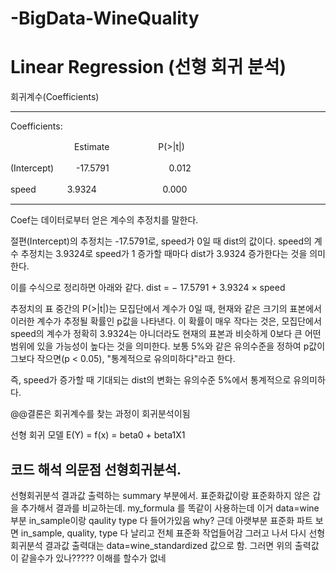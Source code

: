 # -BigData-WineQuality


# Linear Regression (선형 회귀 분석)


<p> 회귀계수(Coefficients) </p>

---
<p>Coefficients:</p>
<p>　　　　　　　  Estimate   　　　　　          P(>|t|)  </p>            
<p> (Intercept) 　　   -17.5791        　　　　          　　  0.012   </p>  
<p> speed   　　　   3.9324      　　　　           　　　0.000   </p> 

---

<span> Coef는 데이터로부터 얻은 계수의 추정치를 말한다. </span>

절편(Intercept)의 추정치는 -17.5791로, speed가 0일 때 dist의 값이다.
speed의 계수 추정치는 3.9324로 speed가 1 증가할 때마다 dist가 3.9324 증가한다는 것을 의미한다.

이를 수식으로 정리하면 아래와 같다.
dist = − 17.5791 + 3.9324 × speed

추정치의 표 중간의 P(>|t|)는 모집단에서 계수가 0일 때, 현재와 같은 크기의 표본에서 이러한 계수가 추정될 확률인 p값을 나타낸다. 이 확률이 매우 작다는 것은, 모집단에서 speed의 계수가 정확히 3.9324는 아니더라도 현재의 표본과 비슷하게 0보다 큰 어떤 범위에 있을 가능성이 높다는 것을 의미한다. 보통 5%와 같은 유의수준을 정하여 p값이 그보다 작으면(p < 0.05), "통계적으로 유의미하다"라고 한다.

즉, speed가 증가할 때 기대되는 dist의 변화는 유의수준 5%에서 통계적으로 유의미하다.

@@결론은 회귀계수를 찾는 과정이 회귀분석이됨


선형 회귀 모델
E(Y) = f(x) = beta0 + beta1X1

</span>

## 코드 해석 의문점 선형회귀분석.

선형회귀분석 결과값 출력하는 summary 부분에서. 표준화값이랑 표준화하지 않은 갑을 추가해서 결과를 비교하는데.
my_formula 를 똑같이 사용하는데
이거 data=wine 부분 in_sample이랑 qaulity type 다 들어가있음 why?
근데 아랫부분 표준화 파트 보면 in_sample, quality, type 다 날리고 전체 표준화 작업들어감
그러고 나서 다시 선형 회귀분석 결과값 출력대는
data=wine_standardized 값으로 함.
그러면 위의 출력값이 같을수가 있나????? 이해를 할수가 없네



















